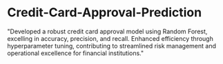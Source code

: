 # Credit-Card-Approval-Prediction
"Developed a robust credit card approval model using Random Forest, excelling in accuracy, precision, and recall. Enhanced efficiency through hyperparameter tuning, contributing to streamlined risk management and operational excellence for financial institutions."
